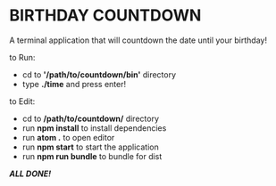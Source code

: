 # **BIRTHDAY COUNTDOWN**
A terminal application that will countdown the date until your birthday!

to Run:
* cd to **'/path/to/countdown/bin'** directory
* type **./time** and press enter!

to Edit:
* cd to **/path/to/countdown/** directory
* run **npm install** to install dependencies
* run **atom .** to open editor
* run **npm start** to start the application
* run **npm run bundle** to bundle for dist

***ALL DONE!***
